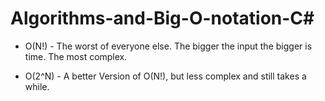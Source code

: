 # Algorithms-and-Big-O-notation-C#

- O(N!) - The worst of everyone else. The bigger the input the bigger is time. The most complex.

- O(2^N) - A better Version of O(N!), but less complex and still takes a while.
